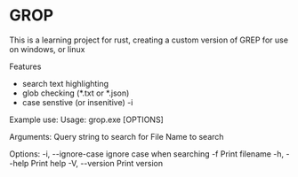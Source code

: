 # GROP


This is a learning project for rust, creating a custom version of GREP for use on windows, or linux 


Features 
- search text highlighting
- glob checking (*.txt or *.json)
- case senstive (or insenitive) -i

Example use:
Usage: grop.exe [OPTIONS] <QUERY> <FILE>

Arguments:
  <QUERY>  Query string to search for
  <FILE>   File Name to search

Options:
  -i, --ignore-case  ignore case when searching
  -f                 Print filename
  -h, --help         Print help
  -V, --version      Print version